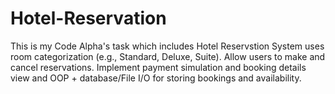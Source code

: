 # Hotel-Reservation
This is my Code Alpha's task which includes Hotel Reservstion System uses room categorization (e.g., Standard, Deluxe, Suite). Allow users to make and cancel reservations.  Implement payment simulation and booking details view and OOP + database/File I/O for storing bookings and availability.
